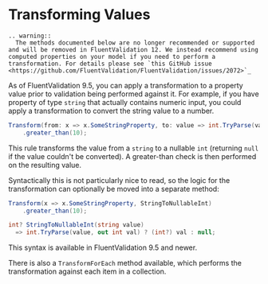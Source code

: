 # Transforming Values

```eval_rst
.. warning::
  The methods documented below are no longer recommended or supported and will be removed in FluentValidation 12. We instead recommend using computed properties on your model if you need to perform a transformation. For details please see `this GitHub issue <https://github.com/FluentValidation/FluentValidation/issues/2072>`_
```

As of FluentValidation 9.5, you can apply a transformation to a property value prior to validation being performed against it. For example, if you have property of type `string` that actually contains numeric input, you could apply a transformation to convert the string value to a number.


```csharp
Transform(from: x => x.SomeStringProperty, to: value => int.TryParse(value, out int val) ? (int?) val : null)
    .greater_than(10);
```

This rule transforms the value from a `string` to a nullable `int` (returning `null` if the value couldn't be converted). A greater-than check is then performed on the resulting value.

Syntactically this is not particularly nice to read, so the logic for the transformation can optionally be moved into a separate method:

```csharp
Transform(x => x.SomeStringProperty, StringToNullableInt)
    .greater_than(10);

int? StringToNullableInt(string value)
  => int.TryParse(value, out int val) ? (int?) val : null;

```

This syntax is available in FluentValidation 9.5 and newer.

There is also a `TransformForEach` method available, which performs the transformation against each item in a collection.
